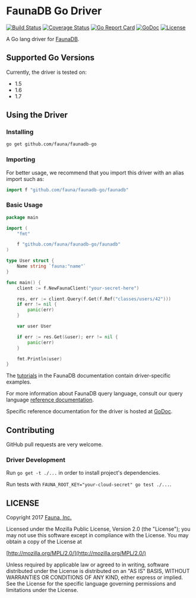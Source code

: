 # FaunaDB Go Driver

[![Build Status](https://travis-ci.org/fauna/faunadb-go.svg?branch=master)](https://travis-ci.org/fauna/faunadb-go)
[![Coverage Status](https://codecov.io/gh/fauna/faunadb-go/branch/master/graph/badge.svg)](https://codecov.io/gh/fauna/faunadb-go)
[![Go Report Card](https://goreportcard.com/badge/github.com/fauna/faunadb-go)](https://goreportcard.com/report/github.com/fauna/faunadb-go)
[![GoDoc](https://godoc.org/github.com/fauna/faunadb-go/faunadb?status.svg)](https://godoc.org/github.com/fauna/faunadb-go/faunadb)
[![License](https://img.shields.io/badge/license-MPL_2.0-blue.svg?maxAge=2592000)](https://raw.githubusercontent.com/fauna/faunadb-go/master/LICENSE)

A Go lang driver for [FaunaDB](https://fauna.com/).

## Supported Go Versions

Currently, the driver is tested on:
- 1.5
- 1.6
- 1.7

## Using the Driver

### Installing

```bash
go get github.com/fauna/faunadb-go
```

### Importing

For better usage, we recommend that you import this driver with an alias import
such as:

```go
import f "github.com/fauna/faunadb-go/faunadb"
```

### Basic Usage

```go
package main

import (
	"fmt"

	f "github.com/fauna/faunadb-go/faunadb"
)

type User struct {
	Name string `fauna:"name"`
}

func main() {
	client := f.NewFaunaClient("your-secret-here")

	res, err := client.Query(f.Get(f.Ref("classes/users/42")))
	if err != nil {
		panic(err)
	}

	var user User

	if err := res.Get(&user); err != nil {
		panic(err)
	}

	fmt.Println(user)
}
```

The [tutorials](https://fauna.com/tutorials) in the FaunaDB documentation
contain driver-specific examples.

For more information about FaunaDB query language, consult our query language
[reference documentation](https://fauna.com/documentation/queries).

Specific reference documentation for the driver is hosted at
[GoDoc](https://godoc.org/github.com/fauna/faunadb-go/faunadb).

## Contributing

GitHub pull requests are very welcome.

### Driver Development

Run `go get -t ./...` in order to install project's dependencies.

Run tests with `FAUNA_ROOT_KEY="your-cloud-secret" go test ./...`.

## LICENSE

Copyright 2017 [Fauna, Inc.](https://fauna.com/)

Licensed under the Mozilla Public License, Version 2.0 (the
"License"); you may not use this software except in compliance with
the License. You may obtain a copy of the License at

[http://mozilla.org/MPL/2.0/](http://mozilla.org/MPL/2.0/)

Unless required by applicable law or agreed to in writing, software
distributed under the License is distributed on an "AS IS" BASIS,
WITHOUT WARRANTIES OR CONDITIONS OF ANY KIND, either express or
implied. See the License for the specific language governing
permissions and limitations under the License.

